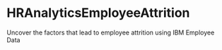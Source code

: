 # HRAnalyticsEmployeeAttrition
Uncover the factors that lead to employee attrition using IBM Employee Data
